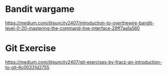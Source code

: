 # Bandit wargame
https://medium.com/@suncity2407/introduction-to-overthewire-bandit-level-0-20-mastering-the-command-line-interface-29ff7aa1a560
# Git Exercise 
https://medium.com/@suncity2407/git-exercises-by-fracz-an-introduction-to-git-6c00331d2755
